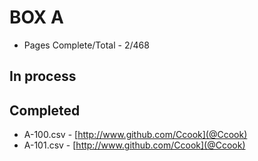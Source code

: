 BOX A
=======

* Pages Complete/Total - 2/468

## In process


## Completed

* A-100.csv - [http://www.github.com/Ccook](@Ccook)
* A-101.csv - [http://www.github.com/Ccook](@Ccook)
